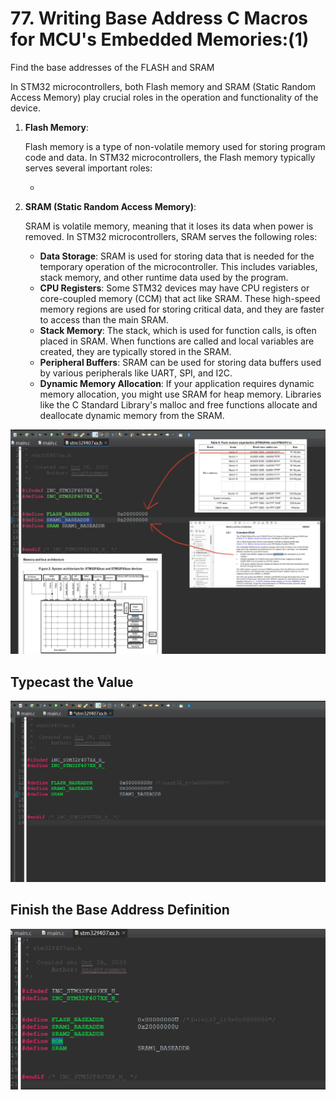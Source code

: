 # 77. Writing Base Address C Macros for MCU's Embedded Memories:(1)



Find the base addresses of the FLASH and SRAM 

In STM32 microcontrollers, both Flash memory and SRAM (Static Random Access Memory) play crucial roles in the operation and functionality of the device.

1. **Flash Memory**:

   Flash memory is a type of non-volatile memory used for storing program code and data. In STM32 microcontrollers, the Flash memory typically serves several important roles:

   - 

2. **SRAM (Static Random Access Memory)**:

   SRAM is volatile memory, meaning that it loses its data when power is removed. In STM32 microcontrollers, SRAM serves the following roles:

   - **Data Storage**: SRAM is used for storing data that is needed for the temporary operation of the microcontroller. This includes variables, stack memory, and other runtime data used by the program.
   - **CPU Registers**: Some STM32 devices may have CPU registers or core-coupled memory (CCM) that act like SRAM. These high-speed memory regions are used for storing critical data, and they are faster to access than the main SRAM.
   - **Stack Memory**: The stack, which is used for function calls, is often placed in SRAM. When functions are called and local variables are created, they are typically stored in the SRAM.
   - **Peripheral Buffers**: SRAM can be used for storing data buffers used by various peripherals like UART, SPI, and I2C.
   - **Dynamic Memory Allocation**: If your application requires dynamic memory allocation, you might use SRAM for heap memory. Libraries like the C Standard Library's malloc and free functions allocate and deallocate dynamic memory from the SRAM.

![01](https://github.com/knightsummon/Mastering-Microcontroller-and-Embedded-Driver-Development/blob/main/20.%20Updating%20MCU%20Specific%20Header%20Files%20with%20Bus%20Domain%20and%20Peripheral%20Details/77.%20Writing%20Base%20Address%20C%20Macros%20for%20MCU's%20Embedded%20Memories(1).assets/01.jpg)

## Typecast the Value

![02](https://github.com/knightsummon/Mastering-Microcontroller-and-Embedded-Driver-Development/blob/main/20.%20Updating%20MCU%20Specific%20Header%20Files%20with%20Bus%20Domain%20and%20Peripheral%20Details/77.%20Writing%20Base%20Address%20C%20Macros%20for%20MCU's%20Embedded%20Memories(1).assets/02.jpg)

## Finish the Base Address Definition

![03](https://github.com/knightsummon/Mastering-Microcontroller-and-Embedded-Driver-Development/blob/main/20.%20Updating%20MCU%20Specific%20Header%20Files%20with%20Bus%20Domain%20and%20Peripheral%20Details/77.%20Writing%20Base%20Address%20C%20Macros%20for%20MCU's%20Embedded%20Memories(1).assets/03.jpg)
